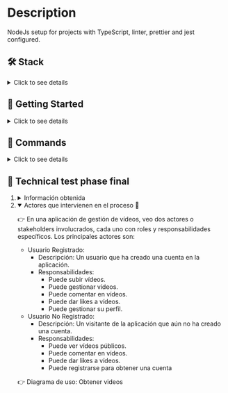 # Description
NodeJs setup for projects with TypeScript, linter, prettier and jest configured.

## 🛠️ Stack

<details>
  <summary>Click to see details</summary>

- [**NodeJs**](https://nodejs.org/) - As an asynchronous event-driven JavaScript runtime.
- [**Typescript**](https://www.typescriptlang.org/) - JavaScript with syntax for types.
- [**Jest**](https://jestjs.io/) - Jest is a delightful JavaScript Testing Framework.
- [**Express**](https://expressjs.com/) - Fast, unopinionated, minimalist web framework for Node.js.

</details>

## 🚀 Getting Started

<details>
  <summary>Click to see details</summary>
<br>

1. Clone this repository.

```bash
git clone git@github.com:Luchooo/technical-test-backend-phase-2.git
```

2. Install the dependencies:

```bash
npm install
```

3. Run tests:

```bash
npm run test
```

4. Run the development server:

```bash
npm run dev

```

4. Open [**http://localhost:3000**](http://localhost:3000/) with your browser to see the result 🚀
</details>



## 🧞 Commands
<details>
  <summary>Click to see details</summary>
<br>

|     | Command          | Action                                        |
| :-- | :--------------- | :-------------------------------------------- |
| ⚙️  | `dev`            | Starts local dev server at `localhost:3000`.  |
| ⚙️  | `build`          | Build your production site to `./build/`.     |
| ⚙️  | `start`          | Start production server                       |
| ⚙️  | `fm`             | Format all supported files.                   |
| ⚙️  | `lint`           | Lint all JS/TS files in the src directory.    |
| ⚙️  | `typecheck`      | Check types of files.                         |
| ⚙️  | `test`           | Run test.                                     |
                   
</details>


## 🧠 Technical test phase final

<ol>
  <li>
    <details>
      <summary>Información obtenida</summary>

  - Sólo los usuarios registrados pueden subir vídeos.
  - Cualquier usuario puede comentar o dar like sobre un vídeo.
  - Si el video es público cualquier usuario podra verlo, si el  video es privado solo los usuarios registrados pueden verlo
  - Atributos de video
    - ID
    - Title
    - Description
    - Url
    - Fecha de creación
    - Visibilidad (Público|Privado).
  - Atributos comentario
    - ID
    - Description
    - Fecha de creación
  - Usuario registrado (***Stakeholder***)
    - ID
    - Name
    - Email
    - Password  
    - Avatar
  - Usuario no registrado (***Stakeholder***)
    </details>
  </li>

  <li>
    <details open>
      <summary>Actores que intervienen en el proceso 🧍</summary>

  👉 En una aplicación de gestión de vídeos, veo dos actores o stakeholders involucrados, cada uno con roles y responsabilidades específicos. Los principales actores son:

  - Usuario Registrado:
    - Descripción: Un usuario que ha creado una cuenta en la aplicación.
    - Responsabilidades:
      - Puede subir vídeos.
      - Puede gestionar vídeos.
      - Puede comentar en vídeos.
      - Puede dar likes a vídeos.
      - Puede gestionar su perfil.
  - Usuario No Registrado:
    - Descripción: Un visitante de la aplicación que aún no ha creado una cuenta.
    - Responsabilidades:
      - Puede ver vídeos públicos.
      - Puede comentar en vídeos.
      - Puede dar likes a vídeos.
      - Puede registrarse para obtener una cuenta

  👉 Diagrama de uso: Obtener videos
    </details>
  </li>
<ol>
                   
